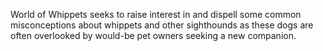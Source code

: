 World of Whippets seeks to raise interest in and dispell some common misconceptions about whippets and other sighthounds as these dogs are often overlooked by would-be pet owners seeking a new companion.